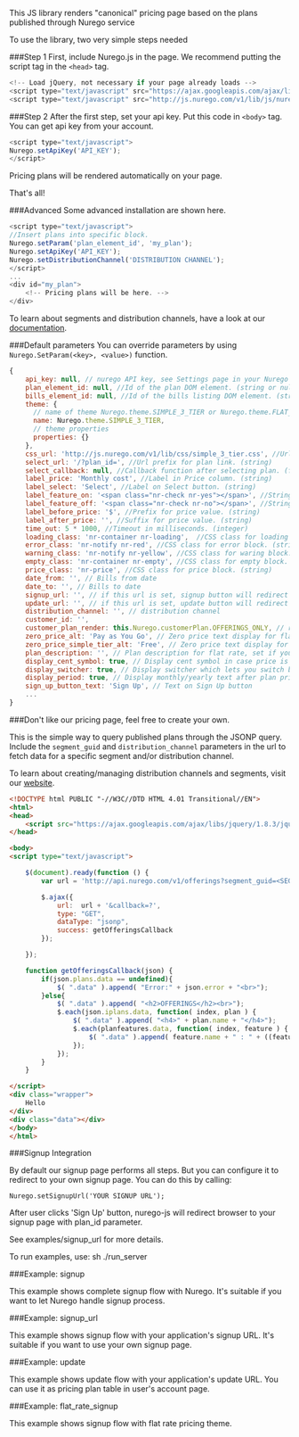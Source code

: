 This JS library renders "canonical" pricing page based on the plans published through Nurego service

To use the library, two very simple steps needed

###Step 1
First, include Nurego.js in the page. We recommend putting the script tag in the ```<head>``` tag.
```JavaScript
<!-- Load jQuery, not necessary if your page already loads -->
<script type="text/javascript" src="https://ajax.googleapis.com/ajax/libs/jquery/1.11.1/jquery.min.js"></script>
<script type="text/javascript" src="http://js.nurego.com/v1/lib/js/nurego.js"></script>
```

###Step 2
After the first step, set your api key. Put this code in ```<body>``` tag. You can get api key from your account.
```JavaScript
<script type="text/javascript">
Nurego.setApiKey('API_KEY');
</script>
```
Pricing plans will be rendered automatically on your page.

That's all!

###Advanced
Some advanced installation are shown here.
```JavaScript
<script type="text/javascript">
//Insert plans into specific block.
Nurego.setParam('plan_element_id', 'my_plan');
Nurego.setApiKey('API_KEY');
Nurego.setDistributionChannel('DISTRIBUTION CHANNEL');
</script>
...
<div id="my_plan">
    <!-- Pricing plans will be here. -->
</div>
```
To learn about segments and distribution channels, have a look at our [documentation](http://nurego.com/documentation).

###Default parameters
You can override parameters by using ```Nurego.SetParam(<key>, <value>)``` function.
```JavaScript
{
    api_key: null, // nurego API key, see Settings page in your Nurego account
    plan_element_id: null, //Id of the plan DOM element. (string or null)
    bills_element_id: null, //Id of the bills listing DOM element. (string or null)
    theme: {
      // name of theme Nurego.theme.SIMPLE_3_TIER or Nurego.theme.FLAT_RATE
      name: Nurego.theme.SIMPLE_3_TIER,
      // theme properties
      properties: {}
    },
    css_url: 'http://js.nurego.com/v1/lib/css/simple_3_tier.css', //Url to custom CSS file. (string or null)
    select_url: '/?plan_id=', //Url prefix for plan link. (string)
    select_callback: null, //Callback function after selecting plan. (function or null)
    label_price: 'Monthly cost', //Label in Price column. (string)
    label_select: 'Select', //Label on Select button. (string)
    label_feature_on: '<span class="nr-check nr-yes"></span>', //String for enabled option. (string)
    label_feature_off: '<span class="nr-check nr-no"></span>', //String for disabled option. (string)
    label_before_price: '$', //Prefix for price value. (string)
    label_after_price: '', //Suffix for price value. (string)
    time_out: 5 * 1000, //Timeout in milliseconds. (integer)
    loading_class: 'nr-container nr-loading',  //CSS class for loading block. (string)
    error_class: 'nr-notify nr-red', //CSS class for error block. (string)
    warning_class: 'nr-notify nr-yellow', //CSS class for waring block. (string)
    empty_class: 'nr-container nr-empty', //CSS class for empty block. (string)
    price_class: 'nr-price', //CSS class for price block. (string)
    date_from: '', // Bills from date
    date_to: '', // Bills to date
    signup_url: '', // if this url is set, signup button will redirect to this page with plan_eid paramter
    update_url: '', // if this url is set, update button will redirect to this page
    distribution_channel: '', // distribution channel
    customer_id: '',
    customer_plan_render: this.Nurego.customerPlan.OFFERINGS_ONLY, // rendering plan and offerings: PLAN_ONLY, OFFERINGS_ONLY, PLAN_OFFERINGS
    zero_price_alt: 'Pay as You Go', // Zero price text display for flat rate
    zero_price_simple_tier_alt: 'Free', // Zero price text display for simple 3 tier
    plan_description: '', // Plan description for flat rate, set if you want to display custom description
    display_cent_symbol: true, // Display cent symbol in case price is less than $1
    display_switcher: true, // Display switcher which lets you switch between Monthly and Yearly plans
    display_period: true, // Display monthly/yearly text after plan price when switcher is on
    sign_up_button_text: 'Sign Up', // Text on Sign Up button
    ...
}
```

###Don't like our pricing page, feel free to create your own. 

This is the simple way to query published plans through the JSONP query.
Include the ```segment_guid``` and ```distribution_channel``` parameters 
in the url to fetch data for a specific segment and/or distribution channel.

To learn about creating/managing distribution channels and segments, visit
our [website](http://nurego.com/documentation).

```HTML
<!DOCTYPE html PUBLIC "-//W3C//DTD HTML 4.01 Transitional//EN">
<html>
<head>
    <script src="https://ajax.googleapis.com/ajax/libs/jquery/1.8.3/jquery.min.js"></script>
</head>

<body>
<script type="text/javascript">

    $(document).ready(function () {
        var url = 'http://api.nurego.com/v1/offerings?segment_guid=<SEGMENT_GUID>&distribution_channel=<CHANNEL_ID>&api_key=<YOUR API KEY>';

        $.ajax({
            url:  url + '&callback=?',
            type: "GET",
            dataType: "jsonp",
            success: getOfferingsCallback
        });

    });

    function getOfferingsCallback(json) {
        if(json.plans.data == undefined){
            $( ".data" ).append( "Error:" + json.error + "<br>");
        }else{
            $( ".data" ).append( "<h2>OFFERINGS</h2><br>");
            $.each(json.iplans.data, function( index, plan ) {
                $( ".data" ).append( "<h4>" + plan.name + "</h4>");
                $.each(planfeatures.data, function( index, feature ) {
                    $( ".data" ).append( feature.name + " : " + ((feature.max_unit > 0) ? feature.max_unit : "yes" ) + "<br>");
                });
            });
        }
    }

</script>
<div class="wrapper">
    Hello
</div>
<div class="data"></div>
</body>
</html>
```

###Signup Integration

By default our signup page performs all steps. But you can configure it to redirect to your own signup page. You can do this by calling:

```
Nurego.setSignupUrl('YOUR SIGNUP URL');
```

After user clicks 'Sign Up' button, nurego-js will redirect browser to your signup page with plan_id parameter.

See examples/signup_url for more details.

To run examples, use: sh ./run_server

###Example: signup

This example shows complete signup flow with Nurego. It's suitable if you want to let Nurego handle signup process.

###Example: signup_url

This example shows signup flow with your application's signup URL. It's suitable if you want to use your own signup page.

###Example: update

This example shows update flow with your application's update URL. You can use it as pricing plan table in user's account page.

###Example: flat_rate_signup

This example shows signup flow with flat rate pricing theme.
